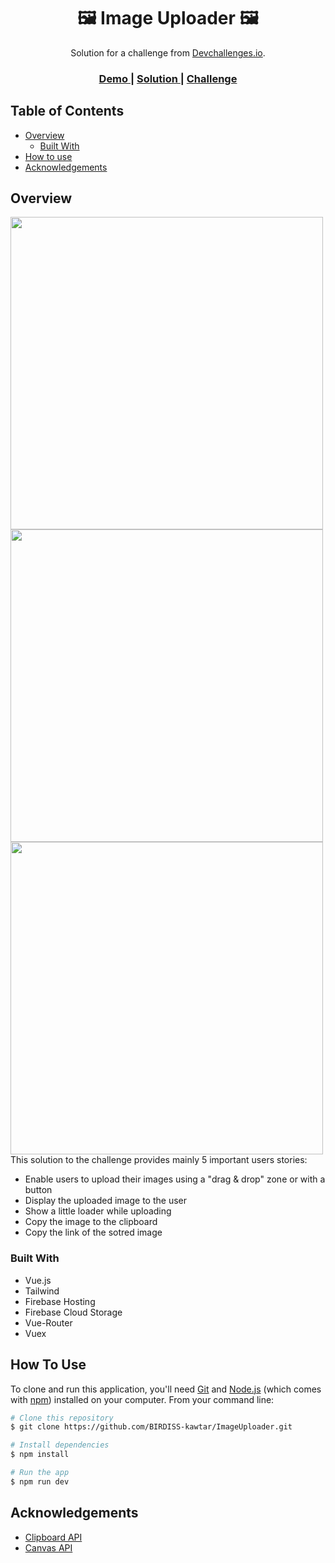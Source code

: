 <!-- Please update value in the {}  -->

<h1 align="center">🖼️ Image Uploader 🖼️</h1> 

<div align="center">
   Solution for a challenge from  <a href="http://devchallenges.io" target="_blank">Devchallenges.io</a>.
</div>

<div align="center">
  <h3>
    <a href="https://imageuploader-6a1bb.web.app/">
      Demo
    </a>
    <span> | </span>
    <a href="https://github.com/BIRDISS-kawtar/ImageUploader">
      Solution
    </a>
    <span> | </span>
    <a href="https://devchallenges.io/challenges/O2iGT9yBd6xZBrOcVirx">
      Challenge
    </a>
  </h3>
</div>

<!-- TABLE OF CONTENTS -->

## Table of Contents

- [Overview](#overview)
  - [Built With](#built-with)
- [How to use](#how-to-use)
- [Acknowledgements](#acknowledgements)

<!-- OVERVIEW -->

## Overview
<div style="display: inline-block;">
   <img  height="500" src="https://user-images.githubusercontent.com/58749840/169429701-851fe40f-a882-4ebd-b6f7-8ca92df02ac4.png"/>
   <img  height="500" src="https://user-images.githubusercontent.com/58749840/169430030-0e5a3eb1-8712-4759-9276-fe403e724beb.png"/>
   <img  height="500" src="https://user-images.githubusercontent.com/58749840/169430122-a6abf7cb-2a8f-4d5b-a851-f34e148a74c2.png"/>
</div>
This solution to the challenge provides mainly 5 important users stories:

- Enable users to upload their images using a "drag & drop" zone or with a button
- Display the uploaded image to the user
- Show a little loader while uploading
- Copy the image to the clipboard 
- Copy the link of the sotred image

### Built With

<!-- This section should list any major frameworks that you built your project using. Here are a few examples.-->

- Vue.js
- Tailwind
- Firebase Hosting
- Firebase Cloud Storage
- Vue-Router
- Vuex 

## How To Use

<!-- Example: -->

To clone and run this application, you'll need [Git](https://git-scm.com) and [Node.js](https://nodejs.org/en/download/) (which comes with [npm](http://npmjs.com)) installed on your computer. From your command line:

```bash
# Clone this repository
$ git clone https://github.com/BIRDISS-kawtar/ImageUploader.git

# Install dependencies
$ npm install

# Run the app
$ npm run dev
```

## Acknowledgements

<!-- This section should list any articles or add-ons/plugins that helps you to complete the project. This is optional but it will help you in the future. For example -->

- [Clipboard API](https://developer.mozilla.org/en-US/docs/Web/API/ClipboardItem)
- [Canvas API](https://developer.mozilla.org/en-US/docs/Web/API/Canvas_API)
